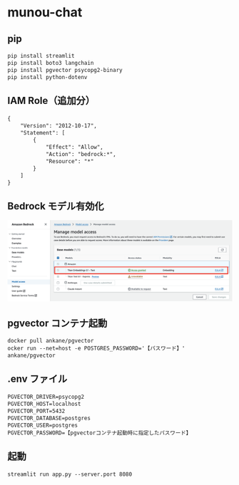 # munou-chat

## pip

```sh:
pip install streamlit
pip install boto3 langchain
pip install pgvector psycopg2-binary
pip install python-dotenv
```

## IAM Role（追加分）

```json:
{
    "Version": "2012-10-17",
    "Statement": [
        {
            "Effect": "Allow",
            "Action": "bedrock:*",
            "Resource": "*"
        }
    ]
}
```

## Bedrock モデル有効化

![マネージドコンソール](enable_titan.png "マネージドコンソール")

## pgvector コンテナ起動

```sh:
docker pull ankane/pgvector
ocker run --net=host -e POSTGRES_PASSWORD='【パスワード】' ankane/pgvector
```

## .env ファイル

```text:
PGVECTOR_DRIVER=psycopg2
PGVECTOR_HOST=localhost
PGVECTOR_PORT=5432
PGVECTOR_DATABASE=postgres
PGVECTOR_USER=postgres
PGVECTOR_PASSWORD=【pgvectorコンテナ起動時に指定したパスワード】
```

## 起動

```sh:
streamlit run app.py --server.port 8080
```